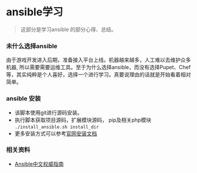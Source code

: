 # ansible学习
> 这部分是学习ansible 的部分心得、总结。

### 未什么选择ansible 
由于游戏开发进入后期，准备接入平台上线。机器越来越多，人工难以去维护众多机器,
所以需要需要运维工具。至于为什么选择ansible，而没有选择Pupet、Chef等，其实纯粹是个人喜好，选择一个进行学习。真要说理由的话就是开始看着相对简单。

### ansible 安装 
   - 该脚本使用git进行源码安装。
   - 执行脚本获取项目源码，扩展模块源码， pip及相关php模块 
   `
    ./install_ansible.sh install_dir
   `
   - 更多安装方式可以参考[官网安装文档](http://www.ansible.com.cn/docs/intro_installation.html) 


### 相关资料
  - [Ansible中文权威指南](http://www.ansible.com.cn/index.html)
